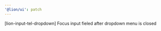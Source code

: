 ```yaml
---
'@lion/ui': patch
---
```


[lion-input-tel-dropdown] Focus input fieled after dropdown menu is closed
